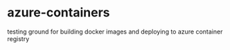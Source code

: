 # azure-containers
testing ground for building docker images and deploying to azure container registry
